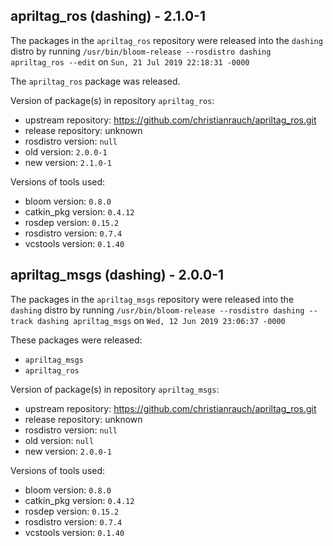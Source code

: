 ## apriltag_ros (dashing) - 2.1.0-1

The packages in the `apriltag_ros` repository were released into the `dashing` distro by running `/usr/bin/bloom-release --rosdistro dashing apriltag_ros --edit` on `Sun, 21 Jul 2019 22:18:31 -0000`

The `apriltag_ros` package was released.

Version of package(s) in repository `apriltag_ros`:

- upstream repository: https://github.com/christianrauch/apriltag_ros.git
- release repository: unknown
- rosdistro version: `null`
- old version: `2.0.0-1`
- new version: `2.1.0-1`

Versions of tools used:

- bloom version: `0.8.0`
- catkin_pkg version: `0.4.12`
- rosdep version: `0.15.2`
- rosdistro version: `0.7.4`
- vcstools version: `0.1.40`


## apriltag_msgs (dashing) - 2.0.0-1

The packages in the `apriltag_msgs` repository were released into the `dashing` distro by running `/usr/bin/bloom-release --rosdistro dashing --track dashing apriltag_msgs` on `Wed, 12 Jun 2019 23:06:37 -0000`

These packages were released:
- `apriltag_msgs`
- `apriltag_ros`

Version of package(s) in repository `apriltag_msgs`:

- upstream repository: https://github.com/christianrauch/apriltag_ros.git
- release repository: unknown
- rosdistro version: `null`
- old version: `null`
- new version: `2.0.0-1`

Versions of tools used:

- bloom version: `0.8.0`
- catkin_pkg version: `0.4.12`
- rosdep version: `0.15.2`
- rosdistro version: `0.7.4`
- vcstools version: `0.1.40`


